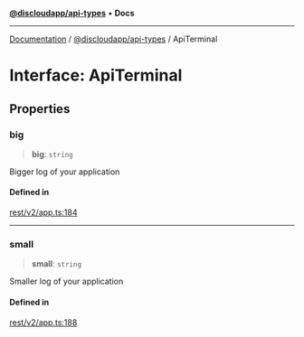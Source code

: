 [**@discloudapp/api-types**](../README.md) • **Docs**

***

[Documentation](../../../packages.md) / [@discloudapp/api-types](../README.md) / ApiTerminal

# Interface: ApiTerminal

## Properties

### big

> **big**: `string`

Bigger log of your application

#### Defined in

[rest/v2/app.ts:184](https://github.com/discloud/discloud.app/blob/e957c12968777c01a56e127121040f7eaaf9b803/packages/api-types/rest/v2/app.ts#L184)

***

### small

> **small**: `string`

Smaller log of your application

#### Defined in

[rest/v2/app.ts:188](https://github.com/discloud/discloud.app/blob/e957c12968777c01a56e127121040f7eaaf9b803/packages/api-types/rest/v2/app.ts#L188)
